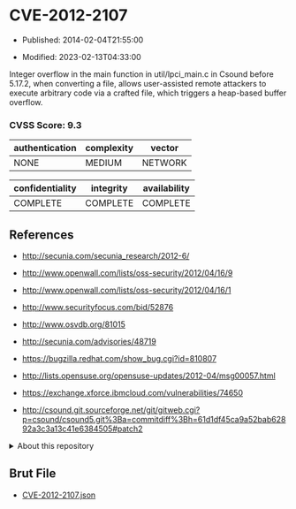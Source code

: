 # CVE-2012-2107

- Published: 2014-02-04T21:55:00

- Modified: 2023-02-13T04:33:00

Integer overflow in the main function in util/lpci_main.c in Csound before 5.17.2, when converting a file, allows user-assisted remote attackers to execute arbitrary code via a crafted file, which triggers a heap-based buffer overflow.

### CVSS Score: **9.3**

| authentication | complexity | vector |
| --- | --- | --- |
| NONE | MEDIUM | NETWORK |

| confidentiality | integrity | availability |
| --- | --- | --- |
| COMPLETE | COMPLETE | COMPLETE |

## References

* http://secunia.com/secunia_research/2012-6/

* http://www.openwall.com/lists/oss-security/2012/04/16/9

* http://www.openwall.com/lists/oss-security/2012/04/16/1

* http://www.securityfocus.com/bid/52876

* http://www.osvdb.org/81015

* http://secunia.com/advisories/48719

* https://bugzilla.redhat.com/show_bug.cgi?id=810807

* http://lists.opensuse.org/opensuse-updates/2012-04/msg00057.html

* https://exchange.xforce.ibmcloud.com/vulnerabilities/74650

* http://csound.git.sourceforge.net/git/gitweb.cgi?p=csound/csound5.git%3Ba=commitdiff%3Bh=61d1df45ca9a52bab62892a3c3a13c41e6384505#patch2

<details>
<summary>About this repository</summary> 

  This repository is part of the project [Live Hack CVE](https://github.com/Live-Hack-CVE). Main website can be found [www.live-hack.org](https://www.live-hack.org) 
  
  Made by [Sn0wAlice](https://github.com/Sn0wAlice) for the people that care about security and need to have a feed of the latest CVEs. Hope you enjoy it, don't forget to star the repo and follow me on [Twitter](https://twitter.com/Sn0wAlice) and [Github](https://github.com/Sn0wAlice). And that is my [personnal website](https://www.alice-snow.me/)

  - [Home Page](https://github.com/Live-Hack-CVE)
  - [Framework](https://github.com/Live-Hack-CVE/cve-framework)
  - [CVE database](https://github.com/Live-Hack-CVE/full_database)
  - [Changelog](https://github.com/Live-Hack-CVE/Changelog)
</details>

## Brut File

* [CVE-2012-2107.json](https://raw.githubusercontent.com/Live-Hack-CVE/full_database/main/cves/2012/CVE-2012-2107.json)

